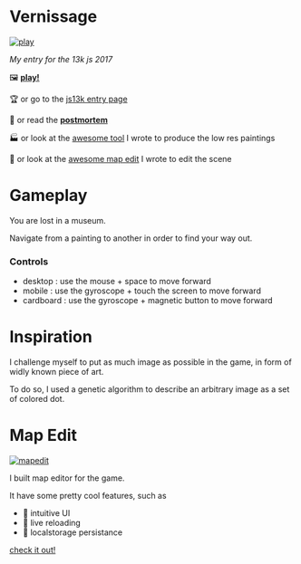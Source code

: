 Vernissage
====

[![play](https://platane.github.io/js13k-2017/game.gif)](https://platane.github.io/js13k-2017/)

_My entry for the 13k js 2017_

🖼️ __[play!](https://platane.github.io/js13k-2017)__

🏆 or go to the [js13k entry page](http://js13kgames.com/entries/vernissage)

📜 or read the __[postmortem](https://platane.github.io/js13k-2017/postmortem/)__

🏭 or look at the [awesome tool](https://platane.github.io/js13k-2017/image-crusher-ui/) I wrote to produce the low res paintings

📏 or look at the [awesome map edit](https://platane.github.io/js13k-2017/mapedit/) I wrote to edit the scene

# Gameplay


You are lost in a museum.

Navigate from a painting to another in order to find your way out.

### Controls

- desktop : use the mouse + space to move forward 
- mobile : use the gyroscope + touch the screen to move forward 
- cardboard : use the gyroscope + magnetic button to move forward

# Inspiration

I challenge myself to put as much image as possible in the game, in form of widly known piece of art.

To do so, I used a genetic algorithm to describe an arbitrary image as a set of colored dot.

# Map Edit

[![mapedit](https://platane.github.io/js13k-2017/mapedit.gif)](https://platane.github.io/js13k-2017/mapedit)

I built map editor for the game. 

It have some pretty cool features, such as 
- 📏 intuitive UI
- 🎥 live reloading
- 💽 localstorage persistance

[check it out!](https://platane.github.io/js13k-2017/mapedit)

